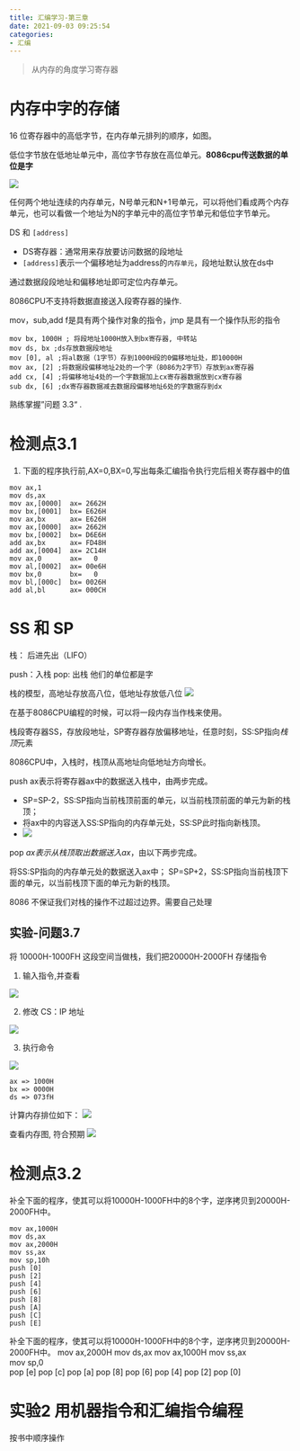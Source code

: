 ```yaml
---
title: 汇编学习-第三章
date: 2021-09-03 09:25:54
categories:
- 汇编
---
```


>从内存的角度学习寄存器
# 内存中字的存储  
16 位寄存器中的高低字节，在内存单元排列的顺序，如图。

低位字节放在低地址单元中，高位字节存放在高位单元。**8086cpu传送数据的单位是字**

![](https://isam2016hexo.oss-cn-hangzhou.aliyuncs.com/img/20210903094128.jpg)

任何两个地址连续的内存单元，N号单元和N+1号单元，可以将他们看成两个内存单元，也可以看做一个地址为N的字单元中的高位字节单元和低位字节单元。

DS 和 `[address]`
* DS寄存器：通常用来存放要访问数据的段地址
* `[address]`表示一个偏移地址为address的`内存单元`，段地址默认放在ds中

通过数据段段地址和偏移地址即可定位内存单元。

8086CPU不支持将数据直接送入段寄存器的操作.

mov，sub,add f是具有两个操作对象的指令，jmp 是具有一个操作队形的指令

```
mov bx, 1000H ; 将段地址1000H放入到bx寄存器, 中转站
mov ds, bx ;ds存放数据段地址
mov [0], al ;将al数据（1字节）存到1000H段的0偏移地址处，即10000H
mov ax, [2] ;将数据段偏移地址2处的一个字（8086为2字节）存放到ax寄存器
add cx, [4] ;将偏移地址4处的一个字数据加上cx寄存器数据放到cx寄存器
sub dx, [6] ;dx寄存器数据减去数据段偏移地址6处的字数据存到dx
```

熟练掌握”问题 3.3“ .

# 检测点3.1
1. 下面的程序执行前,AX=0,BX=0,写出每条汇编指令执行完后相关寄存器中的值
```
mov ax,1
mov ds,ax
mov ax,[0000]  ax= 2662H 
mov bx,[0001]  bx= E626H 
mov ax,bx      ax= E626H 
mov ax,[0000]  ax= 2662H 
mov bx,[0002]  bx= D6E6H 
add ax,bx      ax= FD48H 
add ax,[0004]  ax= 2C14H 
mov ax,0       ax=   0   
mov al,[0002]  ax= 00e6H 
mov bx,0       bx=   0   
mov bl,[000c]  bx= 0026H 
add al,bl      ax= 000CH 
```
# SS 和 SP
栈： 后进先出（LIFO）

push：入栈  pop: 出栈 他们的单位都是字

栈的模型，高地址存放高八位，低地址存放低八位
![](https://isam2016hexo.oss-cn-hangzhou.aliyuncs.com/img/20210903110215.jpg)

在基于8086CPU编程的时候，可以将一段内存当作栈来使用。

栈段寄存器SS，存放段地址，SP寄存器存放偏移地址，任意时刻，SS:SP指向*栈顶*元素

8086CPU中，入栈时，栈顶从高地址向低地址方向增长。

push ax表示将寄存器ax中的数据送入栈中，由两步完成。

* SP=SP-2，SS:SP指向当前栈顶前面的单元，以当前栈顶前面的单元为新的栈顶；
* 将ax中的内容送入SS:SP指向的内存单元处，SS:SP此时指向新栈顶。
* ![](https://isam2016hexo.oss-cn-hangzhou.aliyuncs.com/img/20190321113400430.png)

pop *ax表示从栈顶取出数据送入ax*，由以下两步完成。

将SS:SP指向的内存单元处的数据送入ax中；
SP=SP+2，SS:SP指向当前栈顶下面的单元，以当前栈顶下面的单元为新的栈顶。

8086 不保证我们对栈的操作不过超过边界。需要自己处理

## 实验-问题3.7
将 10000H-1000FH 这段空间当做栈，我们把20000H-2000FH 存储指令

1. 输入指令,并查看

![](https://isam2016hexo.oss-cn-hangzhou.aliyuncs.com/img/20210903134550.jpg)

2. 修改 CS：IP 地址

![](https://isam2016hexo.oss-cn-hangzhou.aliyuncs.com/img/20210903134736.jpg)

3. 执行命令

![](https://isam2016hexo.oss-cn-hangzhou.aliyuncs.com/img/20210903134925.jpg)

```
ax => 1000H
bx => 0000H
ds => 073fH
```
计算内存排位如下： 
![](https://isam2016hexo.oss-cn-hangzhou.aliyuncs.com/img/20210903140233.jpg)

查看内存图, 符合预期
![](https://isam2016hexo.oss-cn-hangzhou.aliyuncs.com/img/20210903140352.jpg)

# 检测点3.2
补全下面的程序，使其可以将10000H-1000FH中的8个字，逆序拷贝到20000H-2000FH中。
```
mov ax,1000H 
mov ds,ax 
mov ax,2000H 
mov ss,ax    
mov sp,10h   
push [0] 
push [2] 
push [4] 
push [6] 
push [8] 
push [A] 
push [C] 
push [E]
```

补全下面的程序，使其可以将10000H-1000FH中的8个字，逆序拷贝到20000H-2000FH中。 
mov ax,2000H 
mov ds,ax 
mov ax,1000H
mov ss,ax   
mov sp,0    
pop [e] 
pop [c] 
pop [a] 
pop [8] 
pop [6] 
pop [4] 
pop [2] 
pop [0]  
# 实验2 用机器指令和汇编指令编程

按书中顺序操作